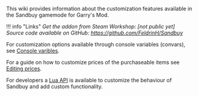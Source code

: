 This wiki provides information about the customization features available in the Sandbuy gamemode for Garry's Mod.

!!! info "Links"
    *Get the addon from Steam Workshop: [not public yet]*  
    *Source code available on GitHub: https://github.com/FeldrinH/Sandbuy*

For customization options available through console variables (convars), see [Console varibles](convars).

For a guide on how to customize prices of the purchaseable items see [Editing prices](prices).

For developers a [Lua API](lua/overview) is available to customize the behaviour of Sandbuy and add custom functionality.

